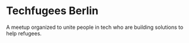 # Techfugees Berlin

A meetup organized to unite people in tech who are building solutions to help refugees.
